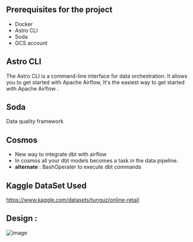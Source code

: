 ## Prerequisites for the project

- Docker
- Astro CLI
- Soda
- GCS account

## Astro CLI
The Astro CLI is a command-line interface for data orchestration. It allows you to get started with Apache Airflow,  It's the easiest way to get started with Apache Airflow .

## Soda
Data quality framework

## Cosmos
- New way to integrate dbt with airflow <br/>
- In cosmos all your dbt models becomes a task in the data pipeline. <br/>
- **alternate** : BashOperater to execute dbt commands

## Kaggle DataSet Used
https://www.kaggle.com/datasets/tunguz/online-retail

## Design :
![image](https://github.com/sundas586/Retail-Project-An-end-to-end-Airflow-data-pipeline-with-BigQuery-dbt-Soda-and-more-/assets/33677647/37c3f620-08a7-43cd-a9ab-d34e6041e069)


